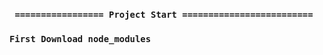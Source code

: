 ### ` ================= Project Start =========================`

### `First Download node_modules`


